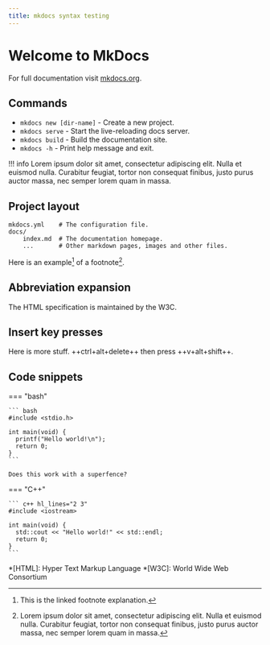 ```yaml
---
title: mkdocs syntax testing
---
```


# Welcome to MkDocs

For full documentation visit [mkdocs.org](https://www.mkdocs.org).

## Commands

* `mkdocs new [dir-name]` - Create a new project.
* `mkdocs serve` - Start the live-reloading docs server.
* `mkdocs build` - Build the documentation site.
* `mkdocs -h` - Print help message and exit.

!!! info
    Lorem ipsum dolor sit amet, consectetur adipiscing elit. Nulla et euismod
    nulla. Curabitur feugiat, tortor non consequat finibus, justo purus auctor
    massa, nec semper lorem quam in massa.

## Project layout

    mkdocs.yml    # The configuration file.
    docs/
        index.md  # The documentation homepage.
        ...       # Other markdown pages, images and other files.

Here is an example[^1] of a footnote[^2].

[^1]: This is the linked footnote explanation.
[^2]:
    Lorem ipsum dolor sit amet, consectetur adipiscing elit. Nulla et euismod
    nulla. Curabitur feugiat, tortor non consequat finibus, justo purus auctor
    massa, nec semper lorem quam in massa.

## Abbreviation expansion

The HTML specification is maintained by the W3C.

## Insert key presses

Here is more stuff. ++ctrl+alt+delete++ then press ++v+alt+shift++.

## Code snippets

=== "bash"

    ``` bash
    #include <stdio.h>

    int main(void) {
      printf("Hello world!\n");
      return 0;
    }
    ```

    Does this work with a superfence?

=== "C++"

    ``` c++ hl_lines="2 3"
    #include <iostream>

    int main(void) {
      std::cout << "Hello world!" << std::endl;
      return 0;
    }
    ```

*[HTML]: Hyper Text Markup Language
*[W3C]: World Wide Web Consortium